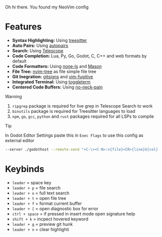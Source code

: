 Oh hi there. You found my NeoVim config

# Features

- **Syntax Highlighting:** Using [treesitter](https://github.com/nvim-treesitter/nvim-treesitter)
- **Auto Pairs:** Using [autopairs](https://github.com/windwp/nvim-autopairs)
- **Search:** Using [Telescope](https://github.com/nvim-telescope/telescope.nvim)
- **Code Completion:** Lua, Py, Go, Godot, C, C++ and web formats by default
- **Code Formatters:** Using [none-ls](https://github.com/nvimtools/none-ls.nvim) and [Mason](https://github.com/williamboman/mason.nvim)
- **File Tree:** [nvim-tree](https://github.com/nvim-tree/nvim-tree.lua) as file simple file tree
- **Git Inegration:** [gitsigns](https://github.com/lewis6991/gitsigns.nvim) and [vim-fugitive](https://github.com/tpope/vim-fugitive)
- **Integrated Terminal:** Using [toggleterm](https://github.com/akinsho/toggleterm.nvim)
- **Centered Code Buffers:** Using [no-neck-pain](https://github.com/shortcuts/no-neck-pain.nvim)

>[!Warning]
>1. `ripgrep` package is required for live grep in Telescope Search to work
>2. `binutils` package is required for Treesitter languages to load
>3. `npm`, `go`, `gcc`, `python` and `rust` packages required for all LSPs to compile

>[!TIP]
> In Godot Editor Settings paste this in `Exec Flags` to use this config as external editor
>```bash
>--server ./godothost --remote-send "<C-\><C-N>:n{file}<CR>{line}G{col}|"
>```

# Keybinds

- `leader` = space key
- `leader + p` = file search
- `leader + o` = full text search
- `leader + t` = open file tree
- `leader + f` = format current buffer
- `leader + [` = open diagnostic box for error
- `ctrl + space` = if pressed in insert mode open signature help
- `shift + k` = incpect hovered keyword 
- `leader + g` = preview git hunk
- `leader + n` = clear highlighti

